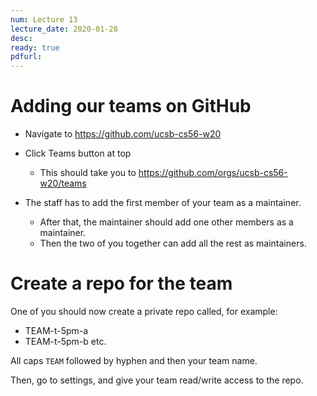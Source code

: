 ```yaml
---
num: Lecture 13
lecture_date: 2020-01-28
desc:
ready: true
pdfurl:
---
```


# Adding our teams on GitHub

* Navigate to <https://github.com/ucsb-cs56-w20>
* Click Teams button at top
   * This should take you to <https://github.com/orgs/ucsb-cs56-w20/teams>

* The staff has to add the first member of your team as a maintainer.
   * After that, the maintainer should add one other members as a maintainer.
   * Then the two of you together can add all the rest as maintainers.

# Create a repo for the team

One of you should now create a private repo called, for example:
* TEAM-t-5pm-a
* TEAM-t-5pm-b
etc.

All caps `TEAM` followed by hyphen and then your team name.

Then, go to settings, and give your team read/write access to the repo.




